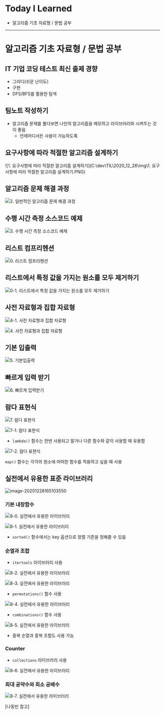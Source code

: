 # Today I Learned

* 알고리즘 기초 자료형 / 문법 공부

---



# 알고리즘 기초 자료형 / 문법 공부

## IT 기업 코딩 테스트 최신 출제 경향

* 그리디(쉬운 난이도)
* 구현
* DFS/BFS를 활용한 탐색



## 팀노트 작성하기

* 알고리즘 문제를 풀다보면 나만의 알고리즘을 메모하고 라이브러리와 시켜두는 것이 좋음
  * 언제어디서든 사용이 가능하도록



## 요구사항에 따라 적절한 알고리즘 설계하기

![1. 요구사항에 따라 적절한 알고리즘 설계하기](C:\dev\TIL\2020_12_26\img\1. 요구사항에 따라 적절한 알고리즘 설계하기.PNG)



## 알고리즘 문제 해결 과정

![2. 일반적인 알고리즘 문제 해결 과정](https://github.com/nickhealthy/TIL/blob/master/2020_12_26/img/2.%20%EC%9D%BC%EB%B0%98%EC%A0%81%EC%9D%B8%20%EC%95%8C%EA%B3%A0%EB%A6%AC%EC%A6%98%20%EB%AC%B8%EC%A0%9C%20%ED%95%B4%EA%B2%B0%20%EA%B3%BC%EC%A0%95.PNG)



## 수행 시간 측정 소스코드 예제

![3. 수행 시간 측정 소스코드 예제](https://github.com/nickhealthy/TIL/blob/master/2020_12_26/img/3.%20%EC%88%98%ED%96%89%20%EC%8B%9C%EA%B0%84%20%EC%B8%A1%EC%A0%95%20%EC%86%8C%EC%8A%A4%EC%BD%94%EB%93%9C%20%EC%98%88%EC%A0%9C.PNG)



## 리스트 컴프리헨션

![0. 리스트 컴프리헨션](https://github.com/nickhealthy/TIL/blob/master/2020_12_26/img/0.%20%EB%A6%AC%EC%8A%A4%ED%8A%B8%20%EC%BB%B4%ED%94%84%EB%A6%AC%ED%97%A8%EC%85%98.PNG)



## 리스트에서 특정 값을 가지는 원소를 모두 제거하기

![0-1. 리스트에서 특정 값을 가지는 원소를 모두 제거하기](https://github.com/nickhealthy/TIL/blob/master/2020_12_26/img/0-1.%20%EB%A6%AC%EC%8A%A4%ED%8A%B8%EC%97%90%EC%84%9C%20%ED%8A%B9%EC%A0%95%20%EA%B0%92%EC%9D%84%20%EA%B0%80%EC%A7%80%EB%8A%94%20%EC%9B%90%EC%86%8C%EB%A5%BC%20%EB%AA%A8%EB%91%90%20%EC%A0%9C%EA%B1%B0%ED%95%98%EA%B8%B0.PNG)



## 사전 자료형과 집합 자료형

![4-1. 사전 자료형과 집합 자료형](https://github.com/nickhealthy/TIL/blob/master/2020_12_26/img/4-1.%20%EC%82%AC%EC%A0%84%20%EC%9E%90%EB%A3%8C%ED%98%95%EA%B3%BC%20%EC%A7%91%ED%95%A9%20%EC%9E%90%EB%A3%8C%ED%98%95.PNG)



![4. 사전 자료형과 집합 자료형](https://github.com/nickhealthy/TIL/blob/master/2020_12_26/img/4.%20%EC%82%AC%EC%A0%84%20%EC%9E%90%EB%A3%8C%ED%98%95%EA%B3%BC%20%EC%A7%91%ED%95%A9%20%EC%9E%90%EB%A3%8C%ED%98%95.PNG)





## 기본 입출력

![5. 기본입출력](https://github.com/nickhealthy/TIL/blob/master/2020_12_26/img/5.%20%EA%B8%B0%EB%B3%B8%EC%9E%85%EC%B6%9C%EB%A0%A5.PNG)



## 빠르게 입력 받기

![6. 빠르게 입력받기](https://github.com/nickhealthy/TIL/blob/master/2020_12_26/img/6.%20%EB%B9%A0%EB%A5%B4%EA%B2%8C%20%EC%9E%85%EB%A0%A5%EB%B0%9B%EA%B8%B0.PNG)



## 람다 표현식

![7. 람다 표현식](https://github.com/nickhealthy/TIL/blob/master/2020_12_26/img/7.%20%EB%9E%8C%EB%8B%A4%20%ED%91%9C%ED%98%84%EC%8B%9D.PNG)



![7-1. 람다 표현식](https://github.com/nickhealthy/TIL/blob/master/2020_12_26/img/7-1.%20%EB%9E%8C%EB%8B%A4%20%ED%91%9C%ED%98%84%EC%8B%9D.PNG)

* `lambda()` 함수는 한번 사용되고 말거나 다른 함수와 같이 사용할 때 유용함

![7-2. 람다 표현식](https://github.com/nickhealthy/TIL/blob/master/2020_12_26/img/7-2.%20%EB%9E%8C%EB%8B%A4%20%ED%91%9C%ED%98%84%EC%8B%9D.PNG)

`map()` 함수는 각각의 원소에 어떠한 함수를 적용하고 싶을 때 사용



## 실전에서 유용한 표준 라이브러리

![image-20201228165103550](https://github.com/nickhealthy/TIL/blob/master/2020_12_26/img/8.%20%EC%8B%A4%EC%A0%84%EC%97%90%EC%84%9C%20%EC%9C%A0%EC%9A%A9%ED%95%9C%20%EB%9D%BC%EC%9D%B4%EB%B8%8C%EB%9F%AC%EB%A6%AC.PNG)



### 기본 내장함수

![8-0. 실전에서 유용한 라이브러리](https://github.com/nickhealthy/TIL/blob/master/2020_12_26/img/8-0.%20%EC%8B%A4%EC%A0%84%EC%97%90%EC%84%9C%20%EC%9C%A0%EC%9A%A9%ED%95%9C%20%EB%9D%BC%EC%9D%B4%EB%B8%8C%EB%9F%AC%EB%A6%AC.PNG)



![8-1. 실전에서 유용한 라이브러리](https://github.com/nickhealthy/TIL/blob/master/2020_12_26/img/8-1.%20%EC%8B%A4%EC%A0%84%EC%97%90%EC%84%9C%20%EC%9C%A0%EC%9A%A9%ED%95%9C%20%EB%9D%BC%EC%9D%B4%EB%B8%8C%EB%9F%AC%EB%A6%AC.PNG)

* `sorted()` 함수에서는 key 옵션으로 정렬 기준을 정해줄 수 있음



### 순열과 조합

* `itertools` 라이브러리 사용

![8-2. 실전에서 유용한 라이브러리](https://github.com/nickhealthy/TIL/blob/master/2020_12_26/img/8-2.%20%EC%8B%A4%EC%A0%84%EC%97%90%EC%84%9C%20%EC%9C%A0%EC%9A%A9%ED%95%9C%20%EB%9D%BC%EC%9D%B4%EB%B8%8C%EB%9F%AC%EB%A6%AC.PNG)



![8-3. 실전에서 유용한 라이브러리](https://github.com/nickhealthy/TIL/blob/master/2020_12_26/img/8-3.%20%EC%8B%A4%EC%A0%84%EC%97%90%EC%84%9C%20%EC%9C%A0%EC%9A%A9%ED%95%9C%20%EB%9D%BC%EC%9D%B4%EB%B8%8C%EB%9F%AC%EB%A6%AC.PNG)

* `permutations()` 함수 사용



![8-4. 실전에서 유용한 라이브러리](https://github.com/nickhealthy/TIL/blob/master/2020_12_26/img/8-4.%20%EC%8B%A4%EC%A0%84%EC%97%90%EC%84%9C%20%EC%9C%A0%EC%9A%A9%ED%95%9C%20%EB%9D%BC%EC%9D%B4%EB%B8%8C%EB%9F%AC%EB%A6%AC.PNG)

* `combinations()` 함수 사용



![8-5. 실전에서 유용한 라이브러리](https://github.com/nickhealthy/TIL/blob/master/2020_12_26/img/8-5.%20%EC%8B%A4%EC%A0%84%EC%97%90%EC%84%9C%20%EC%9C%A0%EC%9A%A9%ED%95%9C%20%EB%9D%BC%EC%9D%B4%EB%B8%8C%EB%9F%AC%EB%A6%AC.PNG)

* 중복 순열과 중복 조합도 사용 가능



### Counter

* `collections` 라이브러리 사용

![8-6. 실전에서 유용한 라이브러리](https://github.com/nickhealthy/TIL/blob/master/2020_12_26/img/8-6.%20%EC%8B%A4%EC%A0%84%EC%97%90%EC%84%9C%20%EC%9C%A0%EC%9A%A9%ED%95%9C%20%EB%9D%BC%EC%9D%B4%EB%B8%8C%EB%9F%AC%EB%A6%AC.PNG)



### 최대 공약수와 최소 공배수

![8-7. 실전에서 유용한 라이브러리](https://github.com/nickhealthy/TIL/blob/master/2020_12_26/img/8-7.%20%EC%8B%A4%EC%A0%84%EC%97%90%EC%84%9C%20%EC%9C%A0%EC%9A%A9%ED%95%9C%20%EB%9D%BC%EC%9D%B4%EB%B8%8C%EB%9F%AC%EB%A6%AC.PNG)



[나동빈 참고]
